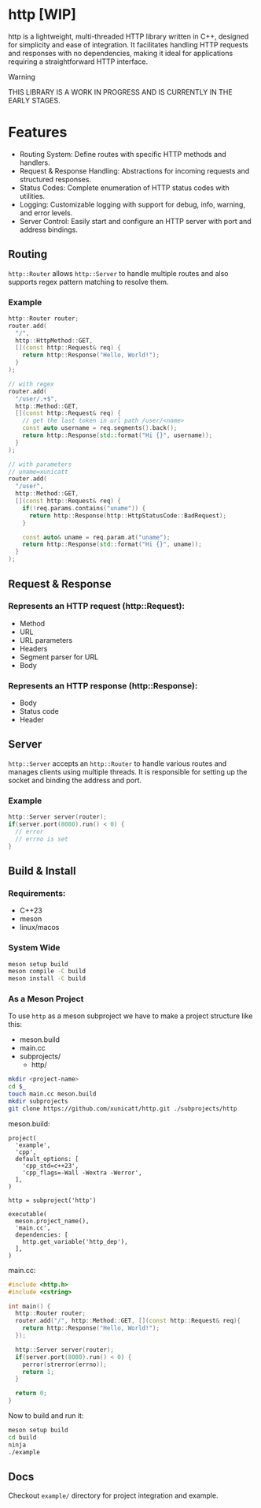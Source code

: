 # http [WIP]
http is a lightweight, multi-threaded HTTP library written in C++, designed for simplicity and ease of integration. It facilitates handling HTTP requests and responses with no dependencies, making it ideal for applications requiring a straightforward HTTP interface.

> [!WARNING]
> THIS LIBRARY IS A WORK IN PROGRESS AND IS CURRENTLY IN THE EARLY STAGES.

# Features
- Routing System: Define routes with specific HTTP methods and handlers.
- Request & Response Handling: Abstractions for incoming requests and structured responses.
- Status Codes: Complete enumeration of HTTP status codes with utilities.
- Logging: Customizable logging with support for debug, info, warning, and error levels.
- Server Control: Easily start and configure an HTTP server with port and address bindings.

## Routing
`http::Router` allows `http::Server` to handle multiple routes and also supports regex pattern matching to resolve them.

### Example
```cpp
http::Router router;
router.add(
  "/",
  http::HttpMethod::GET,
  [](const http::Request& req) {
    return http::Response("Hello, World!");
  }
);

// with regex
router.add(
  "/user/.+$",
  http::Method::GET,
  [](const http::Request& req) {
    // get the last token in url path /user/<name>
    const auto username = req.segments().back();
    return http::Response(std::format("Hi {}", username));
  }
);

// with parameters
// uname=xunicatt
router.add(
  "/user",
  http::Method::GET,
  [](const http::Request& req) {
    if(!req.params.contains("uname")) {
      return http::Response(http::HttpStatusCode::BadRequest);
    }

    const auto& uname = req.param.at("uname");
    return http::Response(std::format("Hi {}", uname));
  }
);
```

## Request & Response
### Represents an HTTP request (http::Request):
- Method
- URL
- URL parameters
- Headers
- Segment parser for URL
- Body

### Represents an HTTP response (http::Response):
- Body
- Status code
- Header

## Server
`http::Server` accepts an `http::Router` to handle various routes and manages clients using multiple threads. It is responsible for setting up the socket and binding the address and port.

### Example
```cpp
http::Server server(router);
if(server.port(8080).run() < 0) {
  // error
  // errno is set
}
```

## Build & Install
### Requirements:
- C++23
- meson
- linux/macos

### System Wide
```bash
meson setup build
meson compile -C build
meson install -C build
```

### As a Meson Project
To use `http` as a meson subproject we have to make a project structure like this:
- meson.build
- main.cc
- subprojects/
  - http/

```bash
mkdir <project-name>
cd $_
touch main.cc meson.build
mkdir subprojects
git clone https://github.com/xunicatt/http.git ./subprojects/http
```

meson.build:
```meson
project(
  'example',
  'cpp',
  default_options: [
    'cpp_std=c++23',
    'cpp_flags=-Wall -Wextra -Werror',
  ],
)

http = subproject('http')

executable(
  meson.project_name(),
  'main.cc',
  dependencies: [
    http.get_variable('http_dep'),
  ],
)
```

main.cc:
```cpp
#include <http.h>
#include <cstring>

int main() {
  http::Router router;
  router.add("/", http::Method::GET, [](const http::Request& req){
    return http::Response("Hello, World!");
  });

  http::Server server(router);
  if(server.port(8080).run() < 0) {
    perror(strerror(errno));
    return 1;
  }

  return 0;
}
```

Now to build and run it:
```bash
meson setup build
cd build
ninja
./example
```

## Docs
Checkout `example/` directory for project integration and example.
